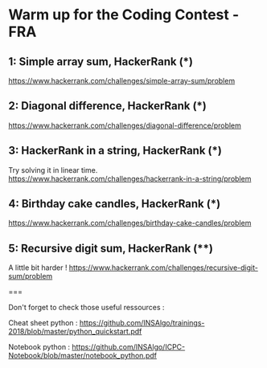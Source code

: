 Warm up for the Coding Contest - FRA
===

## 1: Simple array sum, HackerRank (\*)

https://www.hackerrank.com/challenges/simple-array-sum/problem

## 2: Diagonal difference, HackerRank (\*)

https://www.hackerrank.com/challenges/diagonal-difference/problem

## 3: HackerRank in a string, HackerRank (\*)
Try solving it in linear time.
https://www.hackerrank.com/challenges/hackerrank-in-a-string/problem

## 4: Birthday cake candles, HackerRank (\*)

https://www.hackerrank.com/challenges/birthday-cake-candles/problem


## 5: Recursive digit sum, HackerRank (\*\*)
A little bit harder ! 
https://www.hackerrank.com/challenges/recursive-digit-sum/problem 

===

Don't forget to check those useful ressources : 

Cheat sheet python : https://github.com/INSAlgo/trainings-2018/blob/master/python_quickstart.pdf

Notebook python : https://github.com/INSAlgo/ICPC-Notebook/blob/master/notebook_python.pdf